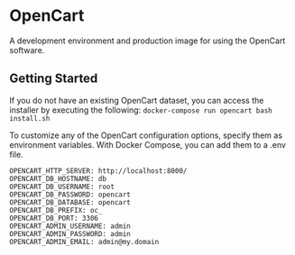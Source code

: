 # OpenCart
A development environment and production image for using the OpenCart software.

## Getting Started

If you do not have an existing OpenCart dataset, you can access the installer by executing the following:
`docker-compose run opencart bash install.sh`

To customize any of the OpenCart configuration options, specify them as environment variables. With Docker Compose, you can add them to a .env file.

```
OPENCART_HTTP_SERVER: http://localhost:8000/
OPENCART_DB_HOSTNAME: db
OPENCART_DB_USERNAME: root
OPENCART_DB_PASSWORD: opencart
OPENCART_DB_DATABASE: opencart
OPENCART_DB_PREFIX: oc_
OPENCART_DB_PORT: 3306
OPENCART_ADMIN_USERNAME: admin
OPENCART_ADMIN_PASSWORD: admin
OPENCART_ADMIN_EMAIL: admin@my.domain
```
